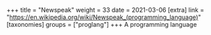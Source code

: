 +++
title = "Newspeak"
weight = 33
date = 2021-03-06
[extra]
link = "https://en.wikipedia.org/wiki/Newspeak_(programming_language)"
[taxonomies]
groups = ["proglang"]
+++
A programming language

